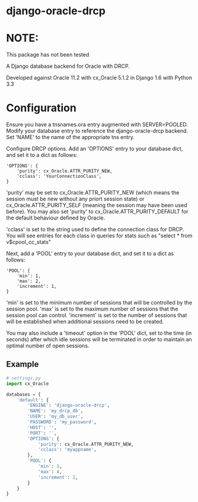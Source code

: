 django-oracle-drcp
==================

NOTE:
=====
This package has not been tested

A Django database backend for Oracle with DRCP.

Developed against Oracle 11.2 with cx_Oracle 5.1.2 in Django 1.6 with Python 3.3

Configuration
=============
Ensure you have a tnsnames.ora entry augmented with SERVER=POOLED.
Modify your database entry to reference the django-oracle-drcp backend.
Set 'NAME' to the name of the appropriate tns entry.

Configure DRCP options.
Add an 'OPTIONS' entry to your database dict, and set it to
a dict as follows:
```
'OPTIONS': {
    'purity': cx_Oracle.ATTR_PURITY_NEW,
    'cclass': 'YourConnectionClass',
}
```

'purity' may be set to cx_Oracle.ATTR_PURITY_NEW (which means the session must
be new without any priort session state) or cx_Oracle.ATTR_PURITY_SELF
(meaning the session may have been used before).
You may also set 'purity' to cx_Oracle.ATTR_PURITY_DEFAULT for the default
behaviour defined by Oracle.

'cclass' is set to the string used to define the connection class for DRCP.
You will see entries for each class in queries for stats such as
"select * from v$cpool_cc_stats"

Next, add a 'POOL' entry to your database dict, and set it to a dict as
follows:
```
'POOL': {
    'min': 1,
    'max': 2,
    'increment': 1,
}
```

'min' is set to the minimum number of sessions that will be controlled by the
session pool.
'max' is set to the maximum number of sessions that the session pool can
control.
'increment' is set to the number of sessions that will be established when
additional sessions need to be created.

You may also include a 'timeout' option in the 'POOL' dict, set to the time
(in seconds) after which idle sessions will be terminated in order to maintain
an optimal number of open sessions.

Example
-------

```python
# settings.py
import cx_Oracle

databases = {
    'default': {
        'ENGINE': 'django-oracle-drcp',
        'NAME': 'my_drcp_db',
        'USER': 'my_db_user',
        'PASSWORD': 'my_password',
        'HOST': '',
        'PORT': '',
        'OPTIONS': {
            'purity': cx_Oracle.ATTR_PURITY_NEW,
            'cclass': 'myappname',
        },
        'POOL': {
            'min': 1,
            'max': 4,
            'increment': 2,
        }
    }
}
```
